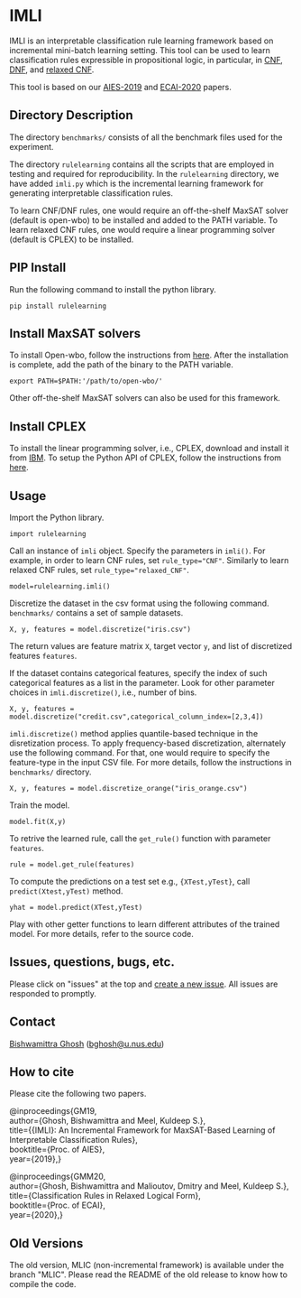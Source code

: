 # IMLI

IMLI is an interpretable classification rule learning framework based on incremental mini-batch learning setting.  This tool can be used to learn classification rules expressible in propositional logic, in particular, in [CNF, DNF](https://bishwamittra.github.io/publication/imli-ghosh.pdf), and [relaxed CNF](https://bishwamittra.github.io/publication/ecai_2020/paper.pdf).   

This tool  is based on our [AIES-2019](https://bishwamittra.github.io/publication/imli-ghosh.pdf) and  [ECAI-2020](https://bishwamittra.github.io/publication/ecai_2020/paper.pdf) papers.




## Directory Description

The directory `benchmarks/` consists of all the benchmark files used for the experiment. 

The directory `rulelearning` contains all the scripts that are employed in testing and required for reproducibility. 
In the `rulelearning` directory, we have added `imli.py` which is the incremental learning framework for generating interpretable classification rules. 
<!-- To run `imli.py`, you will need an off the self MaxSAT solver (e.g., Open-Wbo) to be in the PATH variable. -->
To learn CNF/DNF rules, one would require an off-the-shelf MaxSAT solver (default is open-wbo) to be installed and added to the PATH variable. To learn relaxed CNF rules, one would require a linear programming solver (default is CPLEX)  to be installed. 

## PIP Install
Run the following command to install the python library.

```
pip install rulelearning
```

## Install MaxSAT solvers

To install Open-wbo, follow the instructions from [here](http://sat.inesc-id.pt/open-wbo/).
After the installation is complete, add the path of the binary to the PATH variable. 
```
export PATH=$PATH:'/path/to/open-wbo/'
```
Other off-the-shelf MaxSAT solvers can also be used for this framework.

## Install CPLEX

To install the linear programming solver, i.e., CPLEX, download and install it from [IBM](https://www.ibm.com/support/pages/downloading-ibm-ilog-cplex-optimization-studio-v1290).  To setup the Python API of CPLEX, follow the instructions from [here](https://www.ibm.com/support/knowledgecenter/SSSA5P_12.7.0/ilog.odms.cplex.help/CPLEX/GettingStarted/topics/set_up/Python_setup.html).

## Usage

Import the Python library.
```
import rulelearning
```

Call an instance of `imli` object. Specify the parameters in `imli()`. For example, in order to  learn CNF rules, set `rule_type="CNF"`. Similarly to learn relaxed CNF rules, set `rule_type="relaxed_CNF"`.
```
model=rulelearning.imli()
```
Discretize the dataset in the csv format using the following command. `benchmarks/` contains  a set of sample datasets.
```
X, y, features = model.discretize("iris.csv")
```
The return values are feature matrix `X`, target vector `y`, and list of discretized features `features`.

If the dataset contains categorical features, specify the index of such categorical features as a list in the parameter. Look for other parameter choices in `imli.discretize()`, i.e., number of bins. 
```
X, y, features = model.discretize("credit.csv",categorical_column_index=[2,3,4])
```
`imli.discretize()` method applies quantile-based technique in the disretization process. To apply frequency-based discretization, alternately use the following command. For that, one would require to specify the feature-type in the input CSV file. For more details, follow the instructions in `benchmarks/` directory.
```
X, y, features = model.discretize_orange("iris_orange.csv")
```

Train the model. 
```
model.fit(X,y)
```
To retrive the learned rule, call the `get_rule()` function with parameter `features`.
```
rule = model.get_rule(features)
```
To compute the predictions on a test set e.g., `{XTest,yTest}`, call `predict(Xtest,yTest)` method.
```
yhat = model.predict(XTest,yTest)
```
Play with other getter functions to learn different attributes of the trained model. For more details, refer to the source code.

## Issues, questions, bugs, etc.
Please click on "issues" at the top and [create a new issue](https://github.com/meelgroup/MLIC/issues). All issues are responded to promptly.

## Contact
[Bishwamittra Ghosh](https://bishwamittra.github.io/) (bghosh@u.nus.edu)

## How to cite

Please cite the following two papers.

@inproceedings{GM19,<br />
author={Ghosh, Bishwamittra and  Meel, Kuldeep S.},<br />
title={{IMLI}: An Incremental Framework for MaxSAT-Based Learning of Interpretable Classification Rules},<br />
booktitle={Proc. of AIES},<br />
year={2019},}

@inproceedings{GMM20,<br />
author={Ghosh, Bishwamittra and Malioutov, Dmitry and  Meel, Kuldeep S.},<br />
title={Classification Rules in Relaxed Logical Form},<br />
booktitle={Proc. of ECAI},<br />
year={2020},}

## Old Versions
The old version, MLIC (non-incremental framework) is available under the branch "MLIC". Please read the README of the old release to know how to compile the code. 
